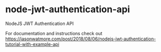 # node-jwt-authentication-api

NodeJS JWT Authentication API

For documentation and instructions check out https://jasonwatmore.com/post/2018/08/06/nodejs-jwt-authentication-tutorial-with-example-api

